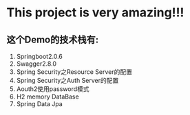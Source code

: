 # This project is very amazing!!!
## 这个Demo的技术栈有:
1. Springboot2.0.6
2. Swagger2.8.0
3. Spring Security之Resource Server的配置
4. Spring Security之Auth Server的配置
5. Aouth2使用password模式
6. H2 memory DataBase
7. Spring Data Jpa